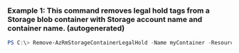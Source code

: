 ### Example 1: This command removes legal hold tags from a Storage blob container with Storage account name and container name. (autogenerated)
```powershell
PS C:\> Remove-AzRmStorageContainerLegalHold -Name myContainer -ResourceGroupName myResourceGroup -StorageAccountName myStorageAccount -Tag tag1
```

